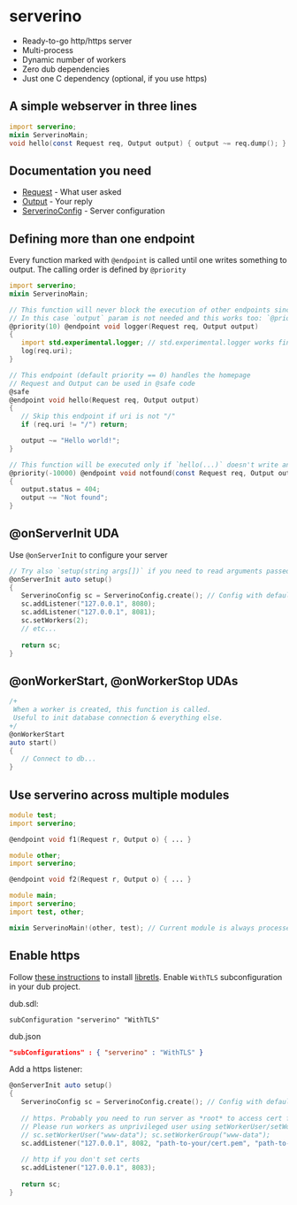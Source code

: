 # serverino
* Ready-to-go http/https server
* Multi-process
* Dynamic number of workers
* Zero dub dependencies
* Just one C dependency (optional, if you use https)

## A simple webserver in three lines
```d
import serverino;
mixin ServerinoMain;
void hello(const Request req, Output output) { output ~= req.dump(); }
```
## Documentation you need
* [Request](http://) - What user asked
* [Output](http://) - Your reply
* [ServerinoConfig](http://) - Server configuration

## Defining more than one endpoint
Every function marked with ```@endpoint``` is called until one writes something to output. The calling order is defined by ```@priority```

```d
import serverino;
mixin ServerinoMain;

// This function will never block the execution of other endpoints since it doesn't write anything
// In this case `output` param is not needed and this works too: `@priority(10) @endpoint void logger(Request req)`
@priority(10) @endpoint void logger(Request req, Output output) 
{ 
   import std.experimental.logger; // std.experimental.logger works fine!
   log(req.uri);
}

// This endpoint (default priority == 0) handles the homepage
// Request and Output can be used in @safe code
@safe 
@endpoint void hello(Request req, Output output) 
{ 
   // Skip this endpoint if uri is not "/"
   if (req.uri != "/") return;

   output ~= "Hello world!";
}

// This function will be executed only if `hello(...)` doesn't write anything to output.
@priority(-10000) @endpoint void notfound(const Request req, Output output) 
{
   output.status = 404;
   output ~= "Not found";
}
```

## @onServerInit UDA
Use ```@onServerInit``` to configure your server
```d
// Try also `setup(string args[])` if you need to read arguments passed to your application
@onServerInit auto setup()
{
   ServerinoConfig sc = ServerinoConfig.create(); // Config with default params
   sc.addListener("127.0.0.1", 8080);
   sc.addListener("127.0.0.1", 8081);
   sc.setWorkers(2); 
   // etc...
   
   return sc;
}

```

## @onWorkerStart, @onWorkerStop UDAs

```d
/+ 
 When a worker is created, this function is called.
 Useful to init database connection & everything else.
+/
@onWorkerStart
auto start()
{
   // Connect to db...
}
```

## Use serverino across multiple modules

```d
module test;
import serverino;

@endpoint void f1(Request r, Output o) { ... }
```

```d
module other;
import serverino;

@endpoint void f2(Request r, Output o) { ... }
```

```d
module main;
import serverino;
import test, other;

mixin ServerinoMain!(other, test); // Current module is always processed
```
## Enable https
Follow [these instructions](https://git.causal.agency/libretls/about/) to install [libretls](https://git.causal.agency/libretls/).
Enable ```WithTLS``` subconfiguration in your dub project.

dub.sdl:
```sdl
subConfiguration "serverino" "WithTLS"
```

dub.json
```json
"subConfigurations" : { "serverino" : "WithTLS" }
```

Add a https listener:
```d
@onServerInit auto setup()
{
   ServerinoConfig sc = ServerinoConfig.create(); // Config with default params
   
   // https. Probably you need to run server as *root* to access cert files.
   // Please run workers as unprivileged user using setWorkerUser/setWorkerGroup
   // sc.setWorkerUser("www-data"); sc.setWorkerGroup("www-data");
   sc.addListener("127.0.0.1", 8082, "path-to-your/cert.pem", "path-to-your/privkey.pem");
   
   // http if you don't set certs
   sc.addListener("127.0.0.1", 8083);
  
   return sc;
}
```
